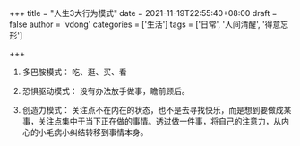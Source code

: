+++
title = "人生3大行为模式"
date = 2021-11-19T22:55:40+08:00
draft = false
author = 'vdong'
categories = ['生活']
tags = ['日常', '人间清醒', '得意忘形']

+++

1. 多巴胺模式： 吃、逛、买、看

2. 恐惧驱动模式： 没有办法放手做事，瞻前顾后。

3. 创造力模式： 关注点不在内在的状态，也不是去寻找快乐，而是想到要做成某事，关注点集中于当下正在做的事情。透过做一件事，将自己的注意力，从内心的小毛病小纠结转移到事情本身。
